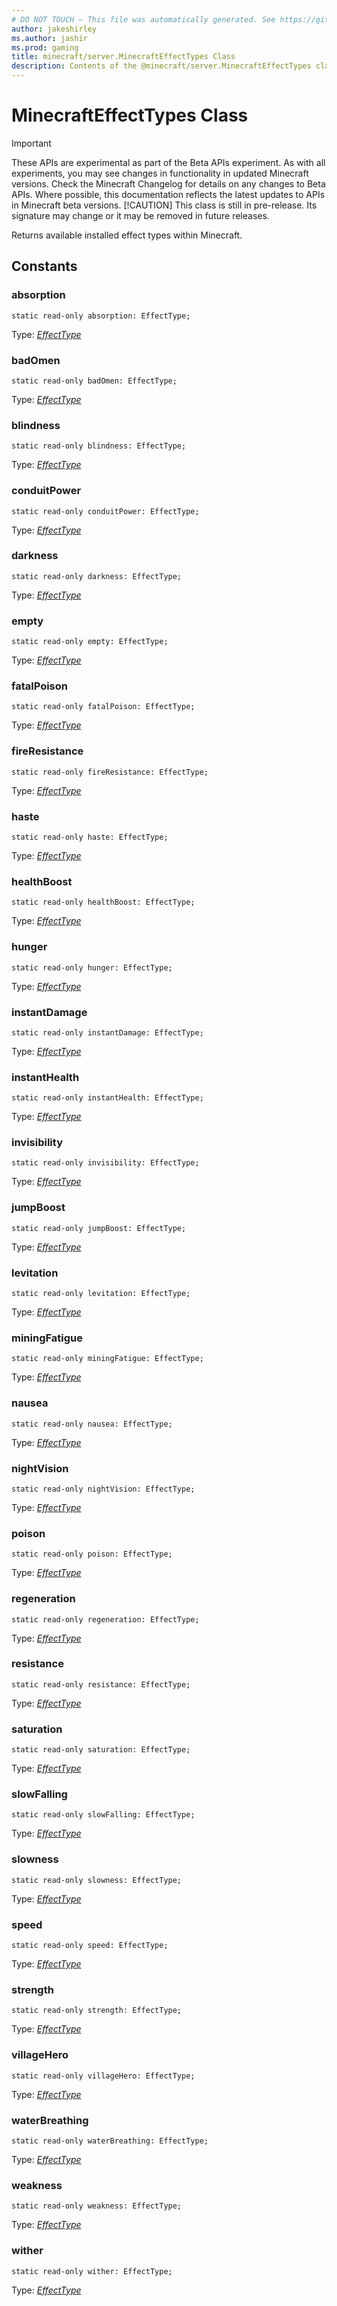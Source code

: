 ```yaml
---
# DO NOT TOUCH — This file was automatically generated. See https://github.com/mojang/minecraftapidocsgenerator to modify descriptions, examples, etc.
author: jakeshirley
ms.author: jashir
ms.prod: gaming
title: minecraft/server.MinecraftEffectTypes Class
description: Contents of the @minecraft/server.MinecraftEffectTypes class.
---
```

# MinecraftEffectTypes Class
>[!IMPORTANT]
>These APIs are experimental as part of the Beta APIs experiment. As with all experiments, you may see changes in functionality in updated Minecraft versions. Check the Minecraft Changelog for details on any changes to Beta APIs. Where possible, this documentation reflects the latest updates to APIs in Minecraft beta versions.
> [!CAUTION]
> This class is still in pre-release.  Its signature may change or it may be removed in future releases.

Returns available installed effect types within Minecraft.

## Constants

### **absorption**
`static read-only absorption: EffectType;`

Type: [*EffectType*](EffectType.md)

### **badOmen**
`static read-only badOmen: EffectType;`

Type: [*EffectType*](EffectType.md)

### **blindness**
`static read-only blindness: EffectType;`

Type: [*EffectType*](EffectType.md)

### **conduitPower**
`static read-only conduitPower: EffectType;`

Type: [*EffectType*](EffectType.md)

### **darkness**
`static read-only darkness: EffectType;`

Type: [*EffectType*](EffectType.md)

### **empty**
`static read-only empty: EffectType;`

Type: [*EffectType*](EffectType.md)

### **fatalPoison**
`static read-only fatalPoison: EffectType;`

Type: [*EffectType*](EffectType.md)

### **fireResistance**
`static read-only fireResistance: EffectType;`

Type: [*EffectType*](EffectType.md)

### **haste**
`static read-only haste: EffectType;`

Type: [*EffectType*](EffectType.md)

### **healthBoost**
`static read-only healthBoost: EffectType;`

Type: [*EffectType*](EffectType.md)

### **hunger**
`static read-only hunger: EffectType;`

Type: [*EffectType*](EffectType.md)

### **instantDamage**
`static read-only instantDamage: EffectType;`

Type: [*EffectType*](EffectType.md)

### **instantHealth**
`static read-only instantHealth: EffectType;`

Type: [*EffectType*](EffectType.md)

### **invisibility**
`static read-only invisibility: EffectType;`

Type: [*EffectType*](EffectType.md)

### **jumpBoost**
`static read-only jumpBoost: EffectType;`

Type: [*EffectType*](EffectType.md)

### **levitation**
`static read-only levitation: EffectType;`

Type: [*EffectType*](EffectType.md)

### **miningFatigue**
`static read-only miningFatigue: EffectType;`

Type: [*EffectType*](EffectType.md)

### **nausea**
`static read-only nausea: EffectType;`

Type: [*EffectType*](EffectType.md)

### **nightVision**
`static read-only nightVision: EffectType;`

Type: [*EffectType*](EffectType.md)

### **poison**
`static read-only poison: EffectType;`

Type: [*EffectType*](EffectType.md)

### **regeneration**
`static read-only regeneration: EffectType;`

Type: [*EffectType*](EffectType.md)

### **resistance**
`static read-only resistance: EffectType;`

Type: [*EffectType*](EffectType.md)

### **saturation**
`static read-only saturation: EffectType;`

Type: [*EffectType*](EffectType.md)

### **slowFalling**
`static read-only slowFalling: EffectType;`

Type: [*EffectType*](EffectType.md)

### **slowness**
`static read-only slowness: EffectType;`

Type: [*EffectType*](EffectType.md)

### **speed**
`static read-only speed: EffectType;`

Type: [*EffectType*](EffectType.md)

### **strength**
`static read-only strength: EffectType;`

Type: [*EffectType*](EffectType.md)

### **villageHero**
`static read-only villageHero: EffectType;`

Type: [*EffectType*](EffectType.md)

### **waterBreathing**
`static read-only waterBreathing: EffectType;`

Type: [*EffectType*](EffectType.md)

### **weakness**
`static read-only weakness: EffectType;`

Type: [*EffectType*](EffectType.md)

### **wither**
`static read-only wither: EffectType;`

Type: [*EffectType*](EffectType.md)
